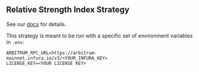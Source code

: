## Relative Strength Index Strategy

See our [docs](https://www.compasslabs.ai/docs/examples/rsi) for details.

This strategy is meant to be run with a specific set of environment variables in `.env`:

```
ARBITRUM_RPC_URL=https://arbitrum-mainnet.infura.io/v3/<YOUR_INFURA_KEY>
LICENSE_KEY=<YOUR LICENSE KEY>
```
